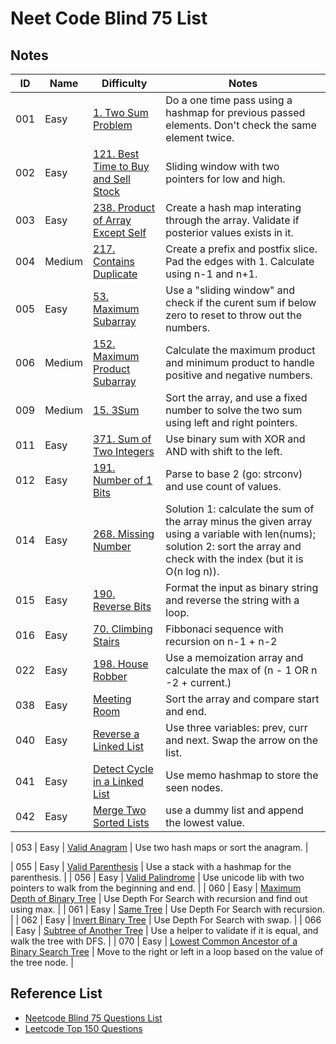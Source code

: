 # Neet Code Blind 75 List

## Notes

| ID  | Name   | Difficulty                                                                                                         | Notes                                                                                                                                                                         |
| --- | ------ | ------------------------------------------------------------------------------------------------------------------ | ----------------------------------------------------------------------------------------------------------------------------------------------------------------------------- |
| 001 | Easy   | [1. Two Sum Problem](https://leetcode.com/problems/two-sum/)                                                       | Do a one time pass using a hashmap for previous passed elements. Don't check the same element twice.                                                                          |
| 002 | Easy   | [121. Best Time to Buy and Sell Stock](https://leetcode.com/problems/best-time-to-buy-and-sell-stock/description/) | Sliding window with two pointers for low and high.                                                                                                                            |
| 003 | Easy   | [238. Product of Array Except Self](https://leetcode.com/problems/contains-duplicate/description/)                 | Create a hash map interating through the array. Validate if posterior values exists in it.                                                                                    |
| 004 | Medium | [217. Contains Duplicate](https://leetcode.com/problems/product-of-array-except-self/description/)                 | Create a prefix and postfix slice. Pad the edges with 1. Calculate using n-1 and n+1.                                                                                         |
| 005 | Easy   | [53. Maximum Subarray ](https://leetcode.com/problems/maximum-subarray/description/)                               | Use a "sliding window" and check if the curent sum if below zero to reset to throw out the numbers.                                                                           |
| 006 | Medium | [152. Maximum Product Subarray](https://leetcode.com/problems/maximum-product-subarray/description/)               | Calculate the maximum product and minimum product to handle positive and negative numbers.                                                                                    |
| 009 | Medium | [15. 3Sum](https://leetcode.com/problems/3sum/)                                                                    | Sort the array, and use a fixed number to solve the two sum using left and right pointers.                                                                                    |
| 011 | Easy   | [371. Sum of Two Integers](https://leetcode.com/problems/sum-of-two-integers/description/)                         | Use binary sum with XOR and AND with shift to the left.                                                                                                                       |
| 012 | Easy   | [191. Number of 1 Bits](https://leetcode.com/problems/number-of-1-bits/description/)                               | Parse to base 2 (go: strconv) and use count of values.                                                                                                                        |
| 014 | Easy   | [268. Missing Number](https://leetcode.com/problems/missing-number/description/)                                   | Solution 1: calculate the sum of the array minus the given array using a variable with len(nums); solution 2: sort the array and check with the index (but it is O(n log n)). |
| 015 | Easy   | [190. Reverse Bits](https://leetcode.com/problems/reverse-bits/description/)                                       | Format the input as binary string and reverse the string with a loop.                                                                                                         |
| 016 | Easy   | [70. Climbing Stairs](https://leetcode.com/problems/climbing-stairs/description/)                                  | Fibbonaci sequence with recursion on n-1 + n-2                                                                                                                                |
| 022 | Easy   | [198. House Robber](https://leetcode.com/problems/house-robber/description/)                                       | Use a memoization array and calculate the max of (n - 1 OR n -2 + current.)                                                                                                   |
| 038 | Easy   | [Meeting Room](https://neetcode.io/problems/meeting-schedule)                                                      | Sort the array and compare start and end.                                                                                                                                     |
| 040 | Easy   | [Reverse a Linked List](https://leetcode.com/problems/reverse-linked-list/)                                        | Use three variables: prev, curr and next. Swap the arrow on the list.                                                                                                         |
| 041 | Easy   | [Detect Cycle in a Linked List](https://leetcode.com/problems/linked-list-cycle/)                                  | Use memo hashmap to store the seen nodes.                                                                                                                                     |
| 042 | Easy   | [Merge Two Sorted Lists](https://leetcode.com/problems/merge-two-sorted-lists/)                                    | use a dummy list and append the lowest value.                                                                                                                                 |

| 053 | Easy | [Valid Anagram](https://leetcode.com/problems/valid-anagram)                                    | Use two hash maps or sort the anagram.                                                                                                                                                                          |

| 055 | Easy | [Valid Parenthesis](https://leetcode.com/problems/valid-parentheses/description/)                                    | Use a stack with a hashmap for the parenthesis.                                                                                                                                                                       |
| 056 | Easy | [Valid Palindrome](https://leetcode.com/problems/valid-palindrome/description/)                                    | Use unicode lib with two pointers to walk from the beginning and end.                                                                                                                                                           |
| 060 | Easy | [Maximum Depth of Binary Tree](https://leetcode.com/problems/maximum-depth-of-binary-tree/description/)                                    | Use Depth For Search with recursion and find out using max.                                                                                                    |
| 061 | Easy | [Same Tree](https://leetcode.com/problems/same-tree/description/)                                    | Use Depth For Search with recursion.                                                                                                    |
| 062 | Easy | [Invert Binary Tree](https://leetcode.com/problems/invert-binary-tree/description/)                                     | Use Depth For Search with swap.                                                                                                  |
| 066 | Easy | [Subtree of Another Tree](https://leetcode.com/problems/subtree-of-another-tree/)                                     | Use a helper to validate if it is equal, and walk the tree with DFS.                                       |
| 070 | Easy | [Lowest Common Ancestor of a Binary Search Tree](https://leetcode.com/problems/lowest-common-ancestor-of-a-binary-search-tree)                                     | Move to the right or left in a loop based on the value of the tree node.       |



## Reference List
- [Neetcode Blind 75 Questions List](https://docs.google.com/spreadsheets/d/1A2PaQKcdwO_lwxz9bAnxXnIQayCouZP6d-ENrBz_NXc/edit?gid=0#gid=0)
- [Leetcode Top 150 Questions](https://leetcode.com/studyplan/top-interview-150/)